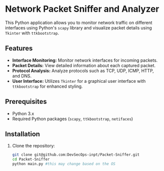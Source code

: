 # Network Packet Sniffer and Analyzer

This Python application allows you to monitor network traffic on different interfaces using Python's `scapy` library and visualize packet details using `Tkinter` with `ttkbootstrap`.

## Features

- **Interface Monitoring:** Monitor network interfaces for incoming packets.
- **Packet Details:** View detailed information about each captured packet.
- **Protocol Analysis:** Analyze protocols such as TCP, UDP, ICMP, HTTP, and DNS.
- **User Interface:** Utilizes `Tkinter` for a graphical user interface with `ttkbootstrap` for enhanced styling.

## Prerequisites

- Python 3.x
- Required Python packages (`scapy`, `ttkbootstrap`, `netifaces`)

## Installation

1. Clone the repository:
   ```bash
   git clone git@github.com:DevSecOps-inpt/Packet-Sniffer.git
   cd Packet-Sniffer
   python main.py #this may change based on the OS 
